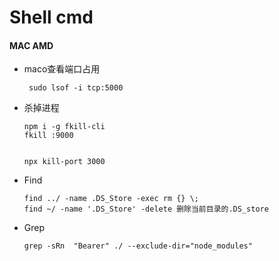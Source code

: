 # Shell cmd


#### MAC AMD
* maco查看端口占用

    ```
     sudo lsof -i tcp:5000
    ```
* 杀掉进程
    ```
    npm i -g fkill-cli
    fkill :9000


    npx kill-port 3000
    ```
* Find
    ```
    find ../ -name .DS_Store -exec rm {} \;
    find ~/ -name '.DS_Store' -delete 删除当前目录的.DS_store
    ```
* Grep
    ```
    grep -sRn  "Bearer" ./ --exclude-dir="node_modules" 
    ```